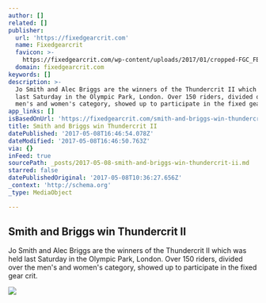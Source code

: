 ```yaml
---
author: []
related: []
publisher:
  url: 'https://fixedgearcrit.com'
  name: Fixedgearcrit
  favicon: >-
    https://fixedgearcrit.com/wp-content/uploads/2017/01/cropped-FGC_FBShare_1600x1600_Fixedgear-crit-vector-without-des-text-192x192.png
  domain: fixedgearcrit.com
keywords: []
description: >-
  Jo Smith and Alec Briggs are the winners of the Thundercrit II which was held
  last Saturday in the Olympic Park, London. Over 150 riders, divided over the
  men's and women's category, showed up to participate in the fixed gear crit.
app_links: []
isBasedOnUrl: 'https://fixedgearcrit.com/smith-and-briggs-win-thundercrit-ii/'
title: Smith and Briggs win Thundercrit II
datePublished: '2017-05-08T16:46:54.078Z'
dateModified: '2017-05-08T16:46:50.763Z'
via: {}
inFeed: true
sourcePath: _posts/2017-05-08-smith-and-briggs-win-thundercrit-ii.md
starred: false
datePublishedOriginal: '2017-05-08T10:36:27.656Z'
_context: 'http://schema.org'
_type: MediaObject

---
```

<article style=""><h1>Smith and Briggs win Thundercrit II</h1><p>Jo Smith and Alec Briggs are the winners of the Thundercrit II which was held last Saturday in the Olympic Park, London. Over 150 riders, divided over the men's and women's category, showed up to participate in the fixed gear crit.</p><img src="https://fixedgearcrit.com/wp-content/uploads/2017/05/Header_Thundercrit_06-05-2017_BMP_SMQ-23-of-43.jpg" /></article>